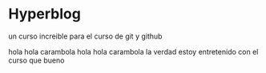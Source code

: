 # Hyperblog
un curso increible para el curso de git y github

hola hola carambola
hola hola carambola
la verdad estoy entretenido con el curso
que bueno
